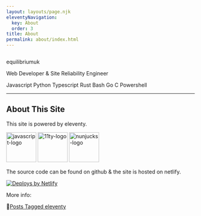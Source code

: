 ```yaml
---
layout: layouts/page.njk
eleventyNavigation:
  key: About
  order: 3
title: About
permalink: about/index.html
---
```

<div class="bg-gray-100 border border-gray-400 shadow rounded-lg p-5 dark:bg-gray-900 dark:border-gray-800">
    <div class="flex flex-col gap-1 text-center items-center">
        <img class="h-32 w-32 bg-white p-2 rounded-full shadow mb-4" src="/users/equilibriumuk.jpg" alt="">
        <p class="text-2xl">equilibriumuk</p>
        <div class="flex justify-center items-center">
        Web Developer & Site Reliability Engineer
        </div>
    </div>
    <div class="flex justify-center items-center gap-2 my-0">
        <p class="text-center"><span class="language-color js"></span> Javascript <span class="language-color py"></span> Python <span class="language-color ts"></span> Typescript <span class="language-color rust"></span> Rust <span class="language-color sh"></span> Bash <span class="language-color go"></span> Go <span class="language-color c"></span> C <span class="language-color ps"></span> Powershell</p>
    </div>
</div>

---

## About This Site

This site is powered by eleventy.<br/>

<img class="inline javascript_logo" src="/media/logos/javascript.svg" alt="javascript-logo" width="80px">
<img class="inline 11ty_logo" src="/media/logos/11ty-96x96.png" alt="11ty-logo" width="80px">
<img class="inline nunjucks_logo" src="/media/logos/nunjucks.png" alt="nunjucks-logo" width="80px">

The source code can be found on github & the site is hosted on netlify.

<a href="https://www.netlify.com"><img src="/media/logos/netlify-color-bg.svg" alt="Deploys by Netlify" class="inline" /> </a>

More info:

📝<a href="/tag/eleventy">Posts Tagged eleventy</a>